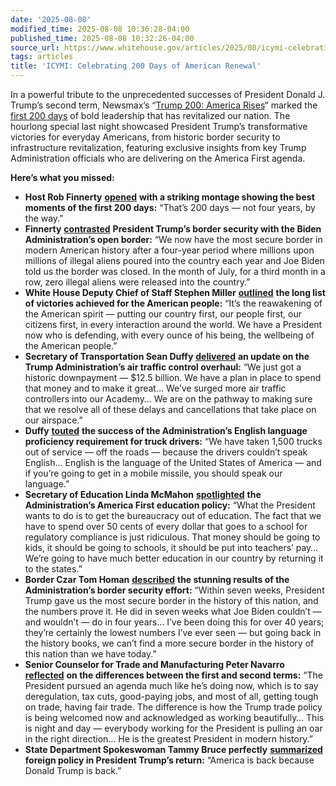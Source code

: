 ```yaml
---
date: '2025-08-08'
modified_time: 2025-08-08 10:36:28-04:00
published_time: 2025-08-08 10:32:26-04:00
source_url: https://www.whitehouse.gov/articles/2025/08/icymi-celebrating-200-days-of-american-renewal/
tags: articles
title: 'ICYMI: Celebrating 200 Days of American Renewal'
---
```

 
In a powerful tribute to the unprecedented successes of President Donald
J. Trump’s second term, Newsmax’s “[Trump 200: America
Rises](https://x.com/RapidResponse47/status/1953804451883430127)“ marked
the [first 200
days](https://www.whitehouse.gov/articles/2025/08/200-days-of-winning-president-trump-is-keeping-his-promises/)
of bold leadership that has revitalized our nation. The hourlong special
last night showcased President Trump’s transformative victories for
everyday Americans, from historic border security to infrastructure
revitalization, featuring exclusive insights from key Trump
Administration officials who are delivering on the America First agenda.

**Here’s what you missed:**

-   **Host Rob Finnerty**
    [**opened**](https://x.com/RapidResponse47/status/1953610726834418047)
    **with a striking montage showing the best moments of the first 200
    days:** “That’s 200 days — not four years, by the way.”
-   **Finnerty**
    [**contrasted**](https://x.com/RapidResponse47/status/1953616610578633078)
    **President Trump’s border security with the Biden Administration’s
    open border:** “We now have the most secure border in modern
    American history after a four-year period where millions upon
    millions of illegal aliens poured into the country each year and Joe
    Biden told us the border was closed. In the month of July, for a
    third month in a row, zero illegal aliens were released into the
    country.”
-   **White House Deputy Chief of Staff Stephen Miller**
    [**outlined**](https://x.com/RapidResponse47/status/1953612380950143040)
    **the long list of victories achieved for the American people:**
    “It’s the reawakening of the American spirit — putting our country
    first, our people first, our citizens first, in every interaction
    around the world. We have a President now who is defending, with
    every ounce of his being, the wellbeing of the American people.”
-   **Secretary of Transportation Sean Duffy**
    [**delivered**](https://x.com/RapidResponse47/status/1953624243033239800)
    **an update on the Trump Administration’s air traffic control
    overhaul:** “We just got a historic downpayment — $12.5 billion. We
    have a plan in place to spend that money and to make it great… We’ve
    surged more air traffic controllers into our Academy… We are on the
    pathway to making sure that we resolve all of these delays and
    cancellations that take place on our airspace.”
-   **Duffy**
    [**touted**](https://x.com/RapidResponse47/status/1953625264182694343)
    **the success of the Administration’s English language proficiency
    requirement for truck drivers:** “We have taken 1,500 trucks out of
    service — off the roads — because the drivers couldn’t speak
    English… English is the language of the United States of America —
    and if you’re going to get in a mobile missile, you should speak our
    language.”
-   **Secretary of Education Linda McMahon**
    [**spotlighted**](https://x.com/RapidResponse47/status/1953619548868940187)
    **the Administration’s America First education policy:** “What the
    President wants to do is to get the bureaucracy out of education.
    The fact that we have to spend over 50 cents of every dollar that
    goes to a school for regulatory compliance is just ridiculous. That
    money should be going to kids, it should be going to schools, it
    should be put into teachers’ pay… We’re going to have much better
    education in our country by returning it to the states.”
-   **Border Czar Tom Homan**
    [**described**](https://x.com/RapidResponse47/status/1953616902456062299)
    **the stunning results of the Administration’s border security
    effort:** “Within seven weeks, President Trump gave us the most
    secure border in the history of this nation, and the numbers prove
    it. He did in seven weeks what Joe Biden couldn’t — and wouldn’t —
    do in four years… I’ve been doing this for over 40 years; they’re
    certainly the lowest numbers I’ve ever seen — but going back in the
    history books, we can’t find a more secure border in the history of
    this nation than we have today.”
-   **Senior Counselor for Trade and Manufacturing Peter Navarro**
    [**reflected**](https://x.com/RapidResponse47/status/1953620309531124179)
    **on the differences between the first and second terms:** “The
    President pursued an agenda much like he’s doing now, which is to
    say deregulation, tax cuts, good-paying jobs, and most of all,
    getting tough on trade, having fair trade. The difference is how the
    Trump trade policy is being welcomed now and acknowledged as working
    beautifully… This is night and day — everybody working for the
    President is pulling an oar in the right direction… He is the
    greatest President in modern history.”
-   **State Department Spokeswoman Tammy Bruce perfectly**
    [**summarized**](https://x.com/RapidResponse47/status/1953626301467677079)
    **foreign policy in President Trump’s return:** “America is back
    because Donald Trump is back.”
